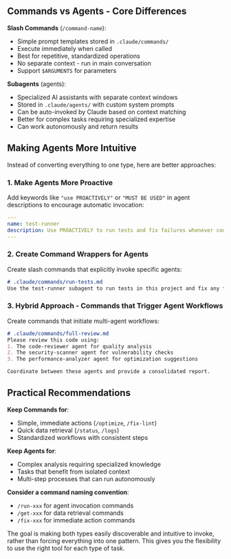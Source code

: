 ## Commands vs Agents - Core Differences

**Slash Commands** (`/command-name`):

- Simple prompt templates stored in `.claude/commands/`
- Execute immediately when called
- Best for repetitive, standardized operations  
- No separate context - run in main conversation
- Support `$ARGUMENTS` for parameters

**Subagents** (agents):

- Specialized AI assistants with separate context windows
- Stored in `.claude/agents/` with custom system prompts
- Can be auto-invoked by Claude based on context matching
- Better for complex tasks requiring specialized expertise
- Can work autonomously and return results

## Making Agents More Intuitive

Instead of converting everything to one type, here are better approaches:

### 1. Make Agents More Proactive

Add keywords like `"use PROACTIVELY"` or `"MUST BE USED"` in agent descriptions to encourage automatic invocation:

```yaml
---
name: test-runner
description: Use PROACTIVELY to run tests and fix failures whenever code changes
---
```

### 2. Create Command Wrappers for Agents

Create slash commands that explicitly invoke specific agents:

```markdown
# .claude/commands/run-tests.md
Use the test-runner subagent to run tests in this project and fix any failures.
```

### 3. Hybrid Approach - Commands that Trigger Agent Workflows

Create commands that initiate multi-agent workflows:

```markdown
# .claude/commands/full-review.md  
Please review this code using:
1. The code-reviewer agent for quality analysis
2. The security-scanner agent for vulnerability checks
3. The performance-analyzer agent for optimization suggestions

Coordinate between these agents and provide a consolidated report.
```

## Practical Recommendations

**Keep Commands for**:

- Simple, immediate actions (`/optimize`, `/fix-lint`)
- Quick data retrieval (`/status`, `/logs`)
- Standardized workflows with consistent steps

**Keep Agents for**:

- Complex analysis requiring specialized knowledge
- Tasks that benefit from isolated context
- Multi-step processes that can run autonomously

**Consider a command naming convention**:

- `/run-xxx` for agent invocation commands
- `/get-xxx` for data retrieval commands  
- `/fix-xxx` for immediate action commands

The goal is making both types easily discoverable and intuitive to invoke, rather than forcing
everything into one pattern. This gives you the flexibility to use the right tool for each type of task.
